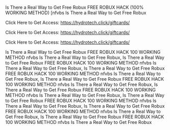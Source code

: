 Is There a Real Way to Get Free Robux FREE ROBUX HACK (100% WORKING METHOD) [nfvbs Is There a Real Way to Get Free Robux

Click Here to Get Access: https://hydrotech.click/giftcards/

Click Here to Get Access: https://hydrotech.click/giftcards/

Click Here to Get Access: https://hydrotech.click/giftcards/

Is There a Real Way to Get Free Robux FREE ROBUX HACK 100 WORKING METHOD nfvbs Is There a Real Way to Get Free Robux, Is There a Real Way to Get Free Robux FREE ROBUX HACK 100 WORKING METHOD nfvbs Is There a Real Way to Get Free Robux, Is There a Real Way to Get Free Robux FREE ROBUX HACK 100 WORKING METHOD nfvbs Is There a Real Way to Get Free Robux, Is There a Real Way to Get Free Robux FREE ROBUX HACK 100 WORKING METHOD nfvbs Is There a Real Way to Get Free Robux, Is There a Real Way to Get Free Robux FREE ROBUX HACK 100 WORKING METHOD nfvbs Is There a Real Way to Get Free Robux, Is There a Real Way to Get Free Robux FREE ROBUX HACK 100 WORKING METHOD nfvbs Is There a Real Way to Get Free Robux, Is There a Real Way to Get Free Robux FREE ROBUX HACK 100 WORKING METHOD nfvbs Is There a Real Way to Get Free Robux, Is There a Real Way to Get Free Robux FREE ROBUX HACK 100 WORKING METHOD nfvbs Is There a Real Way to Get Free Robux
